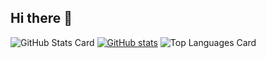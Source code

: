 ## Hi there 👋

<!--
**srinivasreddych/srinivasreddych** is a ✨ _special_ ✨ repository because its `README.md` (this file) appears on your GitHub profile.

Here are some ideas to get you started:

- 🔭 I’m currently working on ...
- 🌱 I’m currently learning ...
- 👯 I’m looking to collaborate on ...
- 🤔 I’m looking for help with ...
- 💬 Ask me about ...
- 📫 How to reach me: ...
- 😄 Pronouns: ...
- ⚡ Fun fact: ...
-->


![GitHub Stats Card](https://github-readme-stats.vercel.app/api?username=srinivasreddych&include_all_commits=true&show_icons=true)
[![GitHub stats](https://github-readme-stats.vercel.app/api?username=srinivasreddych&include_all_commits=true&theme=aura)](https://github.com/anuraghazra/github-readme-stats)
![Top Languages Card](https://github-readme-stats.vercel.app/api/top-langs/?username=srinivasreddych&layout=compact)
